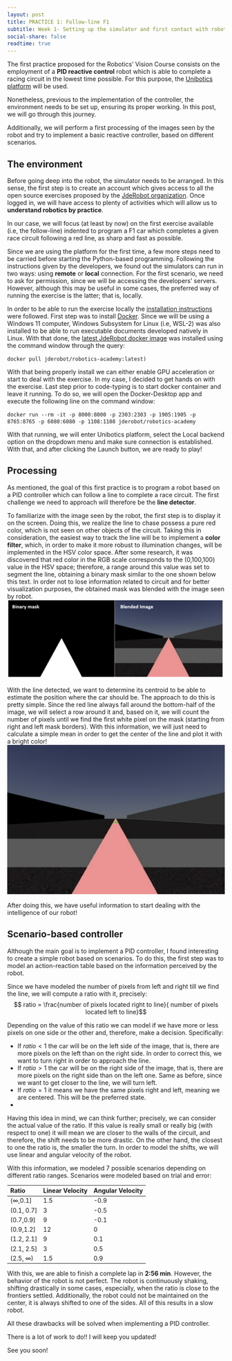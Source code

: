 ```yaml
---
layout: post
title: PRACTICE 1: Follow-line F1
subtitle: Week 1- Setting up the simulator and first contact with robotics 
social-share: false
readtime: true
---
```


The first practice proposed for the Robotics’ Vision Course consists on the employment of a **PID reactive control** robot which is able to complete a racing circuit in the lowest time possible. For this purpose, the [Unibotics platform]( https://unibotics.org/)  will be used. 

Nonetheless, previous to the implementation of the controller, the environment needs to be set up, ensuring its proper working. In this post, we will go through this journey.

Additionally, we will perform a first processing of the images seen by the robot and try to implement a basic reactive controller, based on different scenarios. 

## The environment
Before going deep into the robot, the simulator needs to be arranged. In this sense, the first step is to create an account which gives access to all the open source exercises proposed by the [JdeRobot organization](https://jderobot.github.io/). Once logged in, we will have access to plenty of activities which will allow us to **understand robotics by practice**.

In our case, we will focus (at least by now) on the first exercise available (i.e, the follow-line) indented to program a F1 car which completes a given race circuit following a red line, as sharp and fast as possible. 

Since we are using the platform for the first time, a few more steps need to be carried before starting the Python-based programming. Following the instructions given by the developers, we found out the simulators can run in two ways: using **remote** or **local** connection.  For the first scenario, we need to ask for permission, since we will be accessing the developers’ servers. However, although this may be useful in some cases, the preferred way of running the exercise is the latter; that is, locally.

In order to be able to run the exercise locally the [installation instructions]( https://unibotics.org/academy/exercise/follow_line/) were followed. First step was to install [Docker](https://docs.docker.com/get-docker/). Since we will be using a Windows 11 computer, Windows Subsystem for Linux (i.e, WSL-2) was also installed to be able to run executable documents developed natively in Linux. With that done, the [latest JdeRobot docker image]( https://hub.docker.com/u/jderobot/) was installed using the command window through the query:
~~~
docker pull jderobot/robotics-academy:latest)
~~~
With that being properly install we can either enable GPU acceleration or start to deal with the exercise. In my case, I decided to get hands on with the exercise.
Last step prior to code-typing is to start docker container and leave it running. To do so, we will open the Docker-Desktop app and execute the following line on the command window:
~~~
docker run --rm -it -p 8000:8000 -p 2303:2303 -p 1905:1905 -p 8765:8765 -p 6080:6080 -p 1108:1108 jderobot/robotics-academy
~~~
With that running, we will enter Unibotics platform, select the Local backend option on the dropdown menu and make sure connection is established. With that, and after clicking the Launch button, we are ready to play!

## Processing 

As mentioned, the goal of this first practice is to program a robot based on a PID controller which can follow a line to complete a race circuit. The first challenge we need to approach will therefore be the **line detector**.

To familiarize with the image seen by the robot, the first step is to display it on the screen. Doing this, we realize the line to chase possess a pure red color, which is not seen on other objects of the circuit. Taking this in consideration, the easiest way to track the line will be to implement a **color filter**, which, in order to make it more robust to illumination changes, will be implemented in the HSV color space. After some research, it was discovered that red color in the RGB scale corresponds to the (0,100,100) value in the HSV space; therefore, a range around this value was set to segment the line, obtaining a binary mask similar to the one shown below this text. In order not to lose information related to circuit and for better visualization purposes, the obtained mask was blended with the image seen by robot.
![Line Detection](https://github.com/brodgon/brodgon.github.io/blob/master/docs/fig%20.png?raw=true)

With the line detected, we want to determine its centroid to be able to estimate the position where the car should be. The approach to do this is pretty simple. Since the red line always fall around the bottom-half of the image, we will select a row around it and, based on it, we will count the number of pixels until we find the first white pixel on the mask (starting from right and left mask borders). With this information, we will just need to calculate a simple mean in order to get the center of the line and plot it with a bright color!
![Centroid](https://github.com/brodgon/brodgon.github.io/blob/master/docs/centroid.png?raw=true)

After doing this, we have useful information to start dealing with the intelligence of our robot!

## Scenario-based controller
Although the main goal is to implement a PID controller, I found interesting to create a simple robot based on scenarios. To do this, the first step was to model an action-reaction table based on the information perceived by the robot.

Since we have modeled the number of pixels from left and right till we find the line, we will compute a ratio with it, precisely:
$$ ratio = \frac{number of pixels located right to line}{ number of pixels located left to line}$$

Depending on the value of this ratio we can model if we have more or less pixels on one side or the other and, therefore, make a decision. Specifically:
- If $ratio < 1$ the car will be on the left side of the image, that is, there are more pixels on the left than on the right side. In order to correct this, we want to turn right in order to approach the line.
- If $ratio > 1$ the car will be on the right side of the image, that is, there are more pixels on the right side than on the left one. Same as before, since we want to get closer to the line, we will turn left.
- If $ratio=1$ it means we have the same pixels right and left, meaning we are centered. This will be the preferred state.
- 
Having this idea in mind, we can think further; precisely, we can consider the actual value of the ratio. If this value is really small or really big (with respect to one) it will mean we are closer to the walls of the circuit, and therefore, the shift needs to be more drastic. On the other hand, the closest to one the ratio is, the smaller the turn. In order to model the shifts, we will use linear and angular velocity of the robot. 

With this information, we modeled 7 possible scenarios depending on different ratio ranges. Scenarios were modeled based on trial and error:

| Ratio | Linear Velocity | Angular Velocity |
| :------ |:--- | :--- |
| ($\infty$,0.1] | 1.5 | -0.9 |
| (0.1, 0.7] |3 | -0.5|
| (0.7,0.9] | 9 | -0.1 |
| (0.9,1.2] | 12 | 0 | 
| (1.2, 2.1] | 9 | 0.1 |
| (2.1, 2.5] | 3 | 0.5 |
| (2.5, $\infty$) | 1.5 | 0.9 | 

With this, we are able to finish a complete lap in **2:56 min**. However, the behavior of the robot is not perfect. The robot is continuously shaking, shifting drastically in some cases, especially, when the ratio is close to the frontiers settled. Additionally, the robot could not be maintained on the center, it is always shifted to one of the sides. All of this results in a slow robot.

All these drawbacks will be solved when implementing a PID controller. 

There is a lot of work to do!! I will keep you updated! 

See you soon!
